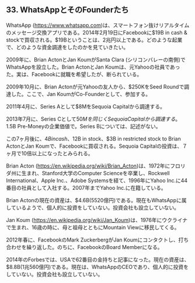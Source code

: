 ## 33. WhatsAppとそのFounderたち

WhatsApp (https://www.whatsapp.com)は、スマートフォン抜けリアルタイムのメッセージ交換アプリである。2014年2月19日にFacebookに$19B in cash & stockで買収される。$19Bということは、2兆円以上である。どのような起業で、どのような資金調達をしたのかを見ていきたい。

2009年に、Brian ActonとJan KoumがSanta Clara (シリコンバレーの南側)でWhatsAppを設立した。Brian ActonとJan Koumは、元Yahooの社員であった。実は、Facebookに就職を希望したが、断られている。

2009年10月に、Brian Actonが元Yahooの友人から、$250KをSeed Roundで調達した。ここで、Jan KoumがCo-Founderとして、参加する。

2011年4月に、Series Aとして$8MをSequoia Capitalから調達する。

2013年7月に、Series Cとして$50Mを同じくSequoia Capitalから調達する。$1.5B Pre-Moneyの企業価値で。Series Bについては、記述がない。

この7ヶ月後に、$4B in cash、$12B in stock、$3B in restricted stock to Brian ActonとJan Koumで、Facebookに買収される。Sequoia Capitalの投資は、７ヶ月で10倍以上になったとみられる。

Brian Acton (https://en.wikipedia.org/wiki/Brian_Acton)は、1972年にフロリダ州に生まれ、Stanford大学のComputer Scienceを卒業し、Rockwell International、Apple Inc.、Adobe Systemsを経て、1996年にYahoo Inc.に44番目の社員として入社する。2007年までYahoo Inc.に在籍している。

Brian Actonの現在の資産は、$4.6B(5520億円)である。現在もWhatsAppに属しているようで、個人的に投資をしていない。投資会社も設立していない。

Jan Koum (https://en.wikipedia.org/wiki/Jan_Koum)は、1976年にウクライナで生まれ、16歳の時に、母と祖母とともにMountain Viewに移民してくる。

2012年春に、FacebookのMark ZuckerbergがJan Koumにコンタクトし、打ち合わせを繰り返した。のちに、FacebookのBoard Memberになる。

2014年のForbesでは、USAで62番目の金持ちと記事になった。現在の資産は、$8.8B(1兆560億円)である。現在は、WhatsAppのCEOであり、個人的に投資をしていない。投資会社も設立していない。
